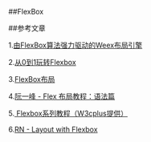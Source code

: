 ##FlexBox



##参考文章

1.[由FlexBox算法强力驱动的Weex布局引擎](http://www.jianshu.com/p/d085032d4788)

2.[从0到1玩转Flexbox](http://www.jianshu.com/p/37db052b2c9c)

3.[FlexBox布局](http://www.jianshu.com/p/d1f62c2a8a4c)

4.[阮一峰 - Flex 布局教程：语法篇](http://www.ruanyifeng.com/blog/2015/07/flex-grammar.html)

5.[ Flexbox系列教程（W3cplus提供）](http://www.w3cplus.com/blog/tags/157.html)

6.[RN - Layout with Flexbox](http://facebook.github.io/react-native/docs/flexbox.html)